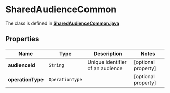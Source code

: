 

# SharedAudienceCommon

The class is defined in **[SharedAudienceCommon.java](../../src/main/java/org/openapitools/model/SharedAudienceCommon.java)**

## Properties

Name | Type | Description | Notes
------------ | ------------- | ------------- | -------------
**audienceId** | `String` | Unique identifier of an audience |  [optional property]
**operationType** | `OperationType` |  |  [optional property]




